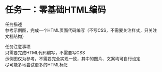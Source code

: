 # 任务一：零基础HTML编码

任务描述  
参考示例图，完成一个HTML页面代码编写（不写CSS，不需要关注样式，只关注文档结构） 

任务注意事项  
只需要完成HTML代码编写，不需要写CSS  
示例图仅为参考，不需要完全实现一致，其中的图片、文案均可自行设定  
尽可能多地尝试更多的HTML标签  
